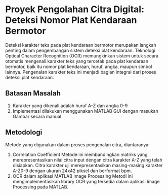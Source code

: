 # Proyek Pengolahan Citra Digital: Deteksi Nomor Plat Kendaraan Bermotor

Deteksi karakter teks pada plat kendaraan bermotor merupakan langkah penting dalam pengembangan sistem deteksi plat kendaraan. Teknologi Optical Character Recognition (OCR) memungkinkan sistem untuk secara otomatis mengenali karakter teks yang tercetak pada plat kendaraan bermotor, baik itu nomor plat kendaraan, huruf, angka, maupun simbol lainnya. Pengenalan karakter teks ini menjadi bagian integral dari proses deteksi plat kendaraan.

## Batasan Masalah
1.  Karakter yang dikenali adalah huruf A-Z dan angka 0-9
2.  Implementasi dilakukan menggunakan MATLAB GUI dengan masukan Gambar secara manual

## Metodologi
Metode yang digunakan dalam proses pengenalan citra, diantaranya:
1.  Correlation Coefficient
Metode ini membandingkan matriks yang merepresentasikan nilai citra input dengan citra karakter A-Z yang telah disiapkan. Citra karakter uji merepresentasikan masing-masing karakter A-Z0-9 dengan ukuran 24x42 piksel dan berformat bpm. 
2.  OCR dalam aplikasi MATLAB Image Processing
Metodi ini mengimplementasikan library OCR yang tersedia dalam aplikasi Image Processing pada MATLAB.
